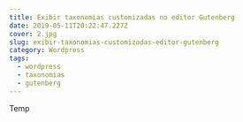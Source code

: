 ```yaml
---
title: Exibir taxonomias customizadas no editor Gutenberg
date: 2019-05-11T20:22:47.227Z
cover: 2.jpg
slug: exibir-taxonomias-customizadas-editor-gutenberg
category: Wordpress
tags:
  - wordpress
  - taxonomias
  - gutenberg
---
```

Temp
